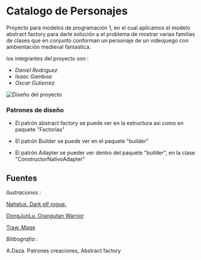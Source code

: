 # Catalogo de Personajes

Proyecto para modelos de programación 1, en el cual aplicamos el modelo abstract factory
para darle solución a el problema de mostrar varias familias de clases que en conjunto conforman un
personaje de un videojuego con ambientación medieval fantastica.

los integrantes del proyecto son :
* *Daniel Rodriguez*
* *Isaac Gamboa*
* *Oscar Gutierrez*

![Diseño del proyecto](/DiseñoCatalogoPersonajes.png)
### Patrones de diseño
* El patrón abstract factory se puede ver en la estructura asi como en paquete 
"Factorias"

* El patrón Builder se puede ver en el paquete "builder"

* El patrón Adapter se pueder ver dentro del paquete "builder", en la clase 
"ConstructorNativoAdapter"



## Fuentes
*Ilustraciones :*

[Nahelus. Dark elf rogue.](https://www.deviantart.com/nahelus/art/Dark-elf-rogue-771585526) 

[DongJunLu. Orangutan Warrior](https://www.deviantart.com/dongjunlu/art/Orangutan-Warrior-660913536)

[Traw. Mage](https://www.deviantart.com/traaw/art/Mage-722955261)

*Bilibografía :*

A.Daza. Patrones creaciones, Abstract factory
